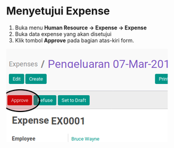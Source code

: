 # Menyetujui Expense

1. Buka menu **Human Resource -> Expense -> Expense**
2. Buka data expense yang akan disetujui
3. Klik tombol **Approve** pada bagian atas-kiri form.

![](../../img/expense/tombol-approve.png)
